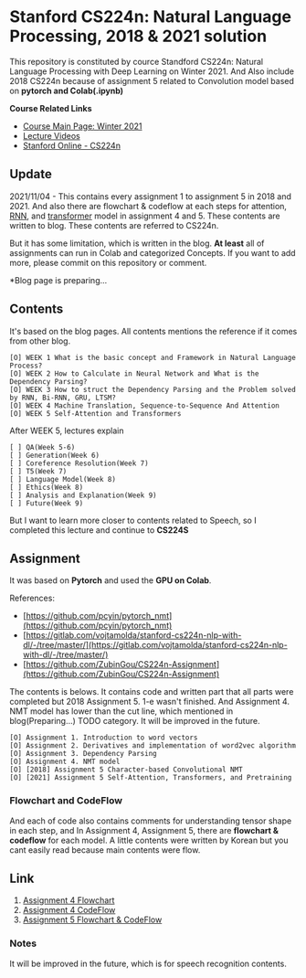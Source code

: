 # **Stanford CS224n: Natural Language Processing, 2018 & 2021 solution**
This repository is constituted by cource Standford CS224n: Natural Language Processing with Deep Learning on Winter 2021. And Also include 2018 CS224n because of assignment 5 related to Convolution model based on **pytorch and Colab(.ipynb)**

**Course Related Links**

- [Course Main Page: Winter 2021](http://web.stanford.edu/class/cs224n/)
- [Lecture Videos](https://www.youtube.com/playlist?list=PLoROMvodv4rOSH4v6133s9LFPRHjEmbmJ)
- [Stanford Online - CS224n](https://online.stanford.edu/artificial-intelligence/free-content?category=All&course=6097)


## **Update**
2021/11/04 - This contains every assignment 1 to assignment 5 in 2018 and 2021. And also there are flowchart & codeflow at each steps for attention, [RNN](https://github.com/ooshyun/CS224n-Natural-Language-Processing/tree/master/Assignment4/a4/outputs/flowchart), and [transformer](https://github.com/ooshyun/CS224n-Natural-Language-Processing/blob/master/Assignment5_2021/student-new/output/flowchart_transformer_and_codeflow.pdf) model in assignment 4 and 5. These contents are written to blog. These contents are referred to CS224n.

But it has some limitation, which is written in the blog. **At least** all of assignments can run in Colab and categorized Concepts. If you want to add more, please commit on this repository or comment.

*Blog page is preparing...

## **Contents**
It's based on the blog pages. All contents mentions the reference if it comes from other blog.

    [O] WEEK 1 What is the basic concept and Framework in Natural Language Process?
    [O] WEEK 2 How to Calculate in Neural Network and What is the Dependency Parsing?
    [O] WEEK 3 How to struct the Dependency Parsing and the Problem solved by RNN, Bi-RNN, GRU, LTSM? 
    [O] WEEK 4 Machine Translation, Sequence-to-Sequence And Attention
    [O] WEEK 5 Self-Attention and Transformers

After WEEK 5, lectures explain
    
    [ ] QA(Week 5-6)
    [ ] Generation(Week 6)
    [ ] Coreference Resolution(Week 7)
    [ ] T5(Week 7)
    [ ] Language Model(Week 8)
    [ ] Ethics(Week 8)
    [ ] Analysis and Explanation(Week 9)
    [ ] Future(Week 9)

But I want to learn more closer to contents related to Speech, so I completed this lecture and continue to **CS224S**

## **Assignment**
It was based on **Pytorch** and used the **GPU on Colab**.

References:
- [https://github.com/pcyin/pytorch_nmt](https://github.com/pcyin/pytorch_nmt)
- [https://gitlab.com/vojtamolda/stanford-cs224n-nlp-with-dl/-/tree/master/](https://gitlab.com/vojtamolda/stanford-cs224n-nlp-with-dl/-/tree/master/)
- [https://github.com/ZubinGou/CS224n-Assignment](https://github.com/ZubinGou/CS224n-Assignment)

The contents is belows. It contains code and written part that all parts were completed but 2018 Assignment 5. 1-e wasn't finished. And Assignment 4. NMT model has lower than the cut line, which mentioned in blog(Preparing...) TODO category. It will be improved in the future.

    [O] Assignment 1. Introduction to word vectors
    [O] Assignment 2. Derivatives and implementation of word2vec algorithm
    [O] Assignment 3. Dependency Parsing
    [O] Assignment 4. NMT model
    [O] [2018] Assignment 5 Character-based Convolutional NMT
    [O] [2021] Assignment 5 Self-Attention, Transformers, and Pretraining

### **Flowchart and CodeFlow**

And each of code also contains comments for understanding tensor shape in each step, 
and In Assignment 4, Assignment 5, there are **flowchart & codeflow** for each model. A little contents were written by Korean but you cant easily read because main contents were flow.

## **Link**

1. [Assignment 4 Flowchart](https://github.com/ooshyun/CS224n-Natural-Language-Processing/blob/master/Assignment4/a4/outputs/flowchart/flowchart_rnn_attention.pdf)
2. [Assignment 4 CodeFlow](https://github.com/ooshyun/CS224n-Natural-Language-Processing/blob/master/Assignment4/a4/outputs/flowchart/flowchart_codeflow_rnn_attention.pdf)
3. [Assignment 5 Flowchart & CodeFlow](https://github.com/ooshyun/CS224n-Natural-Language-Processing/blob/master/Assignment5_2021/student-new/output/flowchart_transformer_and_codeflow.pdf)

### Notes

It will be improved in the future, which is for speech recognition contents.
